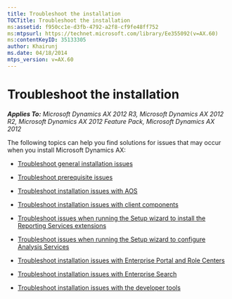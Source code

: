 ```yaml
---
title: Troubleshoot the installation
TOCTitle: Troubleshoot the installation
ms:assetid: f950cc1e-d3fb-4792-a2f8-cf9fe48ff752
ms:mtpsurl: https://technet.microsoft.com/library/Ee355092(v=AX.60)
ms:contentKeyID: 35133305
author: Khairunj
ms.date: 04/18/2014
mtps_version: v=AX.60
---
```


# Troubleshoot the installation 


_**Applies To:** Microsoft Dynamics AX 2012 R3, Microsoft Dynamics AX 2012 R2, Microsoft Dynamics AX 2012 Feature Pack, Microsoft Dynamics AX 2012_

The following topics can help you find solutions for issues that may occur when you install Microsoft Dynamics AX:

  - [Troubleshoot general installation issues](troubleshoot-general-installation-issues.md)

  - [Troubleshoot prerequisite issues](troubleshoot-prerequisite-issues.md)

  - [Troubleshoot installation issues with AOS](troubleshoot-installation-issues-with-aos.md)

  - [Troubleshoot installation issues with client components](troubleshoot-installation-issues-with-client-components.md)

  - [Troubleshoot issues when running the Setup wizard to install the Reporting Services extensions](troubleshoot-issues-when-running-the-setup-wizard-to-install-the-reporting-services-extensions.md)

  - [Troubleshoot issues when running the Setup wizard to configure Analysis Services](troubleshoot-issues-when-running-the-setup-wizard-to-configure-analysis-services.md)

  - [Troubleshoot installation issues with Enterprise Portal and Role Centers](troubleshoot-installation-issues-with-enterprise-portal-and-role-centers.md)

  - [Troubleshoot installation issues with Enterprise Search](troubleshoot-installation-issues-with-enterprise-search.md)

  - [Troubleshoot installation issues with the developer tools](troubleshoot-installation-issues-with-the-developer-tools.md)

  


